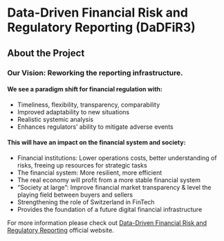 # Data-Driven Financial Risk and Regulatory Reporting (DaDFiR3)

## About the Project

### Our Vision: Reworking the reporting infrastructure.

#### We see a paradigm shift for financial regulation with:

- Timeliness, flexibility, transparency, comparability
- Improved adaptability to new situations
- Realistic systemic analysis
- Enhances regulators’ ability to mitigate adverse events

#### This will have an impact on the financial system and society:

- Financial institutions: Lower operations costs, better understanding of risks, freeing up resources for strategic tasks
- The financial system: More resilient, more efficient
- The real economy will profit from a more stable financial system
- “Society at large”: Improve financial market transparency & level the playing field between buyers and sellers
- Strengthening the role of Switzerland in FinTech
- Provides the foundation of a future digital financial infrastructure

For more information please check out [Data-Driven Financial Risk and Regulatory Reporting](https://www.dadfir3.ch/) official website.
